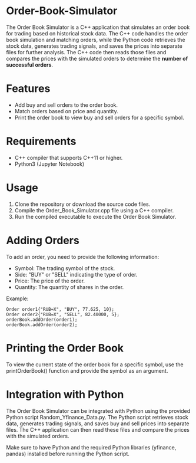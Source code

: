 # Order-Book-Simulator

The Order Book Simulator is a C++ application that simulates an order book for trading based on historical stock data. The C++ code handles the order book simulation and matching orders, while the Python code retrieves the stock data, generates trading signals, and saves the prices into separate files for further analysis. The C++ code then reads those files and compares the prices with the simulated orders to determine the **number of successful orders**.

# Features
 - Add buy and sell orders to the order book.
 - Match orders based on price and quantity.
 - Print the order book to view buy and sell orders for a specific symbol.

# Requirements
- C++ compiler that supports C++11 or higher.
- Python3 (Jupyter Notebook)

# Usage
1. Clone the repository or download the source code files.
2. Compile the Order_Book_Simulator.cpp file using a C++ compiler.
3. Run the compiled executable to execute the Order Book Simulator.

# Adding Orders
To add an order, you need to provide the following information:
- Symbol: The trading symbol of the stock.
- Side: "BUY" or "SELL" indicating the type of order.
- Price: The price of the order.
- Quantity: The quantity of shares in the order.

Example: 
```
Order order1{"RUB=X", "BUY", 77.625, 10};
Order order2{"RUB=X", "SELL", 82.40000, 5};
orderBook.addOrder(order1);
orderBook.addOrder(order2);
```
# Printing the Order Book
To view the current state of the order book for a specific symbol, use the printOrderBook() function and provide the symbol as an argument.

# Integration with Python
The Order Book Simulator can be integrated with Python using the provided Python script Random_Yfinance_Data.py. The Python script retrieves stock data, generates trading signals, and saves buy and sell prices into separate files. The C++ application can then read these files and compare the prices with the simulated orders.

Make sure to have Python and the required Python libraries (yfinance, pandas) installed before running the Python script.
